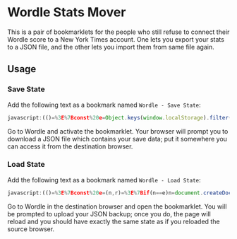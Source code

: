 # Wordle Stats Mover

This is a pair of bookmarklets for the people who still refuse to connect their Wordle score to a New York Times account. One lets you export your stats to a JSON file, and the other lets you import them from same file again.

## Usage

### Save State

Add the following text as a bookmark named `Wordle - Save State`:

<!-- bookmarklets/save-state.js -->
```js
javascript:(()=%3E%7Bconst%20e=Object.keys(window.localStorage).filter((e=%3Ee.includes('wordle'))).reduce(((e,o)=%3E(e%5Bo%5D=window.localStorage.getItem(o),e)),%7B%7D),o=%60data:application/json,$%7BencodeURIComponent(JSON.stringify(e))%7D%60,t=new%20Date,n=%60wordle-backup-$%7Bnew%20Date(t.valueOf()-6e4*t.getTimezoneOffset()).toISOString().split('T')%5B0%5D%7D.json%60,a=document.createElement('a');Object.assign(a,%7Bhref:o,download:n,style:%7Bdisplay:'none'%7D%7D),document.body.appendChild(a),a.click(),a.remove()%7D)();

```
<!-- END -->

Go to Wordle and activate the bookmarklet. Your browser will prompt you to download a JSON file which contains your save data; put it somewhere you can access it from the destination browser.

### Load State

Add the following text as a bookmark named `Wordle - Load State`:

<!-- bookmarklets/load-state.js -->
```js
javascript:(()=%3E%7Bconst%20e=(n,r)=%3E%7Bif(n==e)n=document.createDocumentFragment();else%7Bif('function'==typeof%20n)return%20n(r);n=document.createElement(n)%7Dconst%7Bchildren:o,ref:t,...i%7D=r;for(const%20e%20in%20i)e%20in%20n?n%5Be%5D=i%5Be%5D:!1!==(i%5Be%5D??!1)&&n.setAttribute(e,i%5Be%5D);return%20n.append(...%5B%5D.concat(o??%5B%5D).filter((e=%3Enull!=e))),t?.(n),n%7D,n=e;let%20r,o,t;document.head.append(e('style',%7Bchildren:'._1g4l6%7Bbackground:#fff;inset:0;line-height:normal;padding:16px;position:absolute;z-index:10000%7D._1g4l6%20code%7Bbackground:#eee;border-radius:3px;font:monospace;padding:0%203px%7D._javs7%7Bcolor:red%7D._1g4l6%20form%7Bdisplay:flex;flex-direction:column;max-width:500px;row-gap:8px%7D'%7D)),document.body.append(e('div',%7Bclass:'_1g4l6',children:n('form',%7Bonsubmit:async%20r=%3E%7Br.preventDefault();const%20i=o.files%5B0%5D,l=await(e=%3Enew%20Promise(((n,r)=%3E%7Bconst%20o=new%20FileReader;o.onload=()=%3E%7Bn(o.result)%7D,o.onerror=r,o.readAsText(e)%7D)))(i);let%20a;try%7Ba=JSON.parse(l)%7Dcatch(r)%7Breturn%20void(t.innerHTML=n('p',%7Bchildren:%5B'There%20was%20an%20error%20parsing%20the%20file%20',e('code',%7Bchildren:i.name%7D),':','%20',e('code',%7Bclass:'_javs7',children:r.message%7D)%5D%7D).outerHTML)%7Dfor(const%20e%20in%20a)localStorage.setItem(e,a%5Be%5D);location.reload()%7D,children:%5Bn('label',%7Bfor:'bak-inp',children:%5B'Open%20your%20',e('code',%7Bchildren:'wordle-backup.json'%7D),'%20file:'%5D%7D),e('input',%7Bref:e=%3Eo=e,type:'file',id:'bak-inp',accept:'application/json',onchange:()=%3E%7Br.disabled=0===o.files.length%7D%7D),e('button',%7Bref:e=%3Er=e,disabled:!0,children:'Submit'%7D),e('div',%7Bref:e=%3Et=e%7D)%5D%7D)%7D))%7D)();

```
<!-- END -->

Go to Wordle in the destination browser and open the bookmarklet. You will be prompted to upload your JSON backup; once you do, the page will reload and you should have exactly the same state as if you reloaded the source browser.

